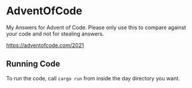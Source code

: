 # AdventOfCode
My Answers for Advent of Code. Please only use this to compare against your code and not for stealing answers.

https://adventofcode.com/2021



## Running Code

To run the code, call `cargo run` from inside the day directory you want.